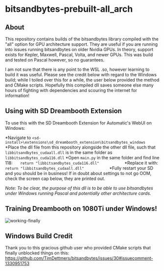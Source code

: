 # bitsandbytes-prebuilt-all_arch

## About

This repository contains builds of the bitsandbytes library compiled with the "all" option for GPU architecture support. They are useful if you are running into issues running bitsandbytes on older Nvidia GPUs. In theory, support exists for Kepler, Maxwell, Pascal, Volta, and newer GPUs. This was build and tested on Pascal however, so no guarantees.

I am not sure that there is any point to the WSL .so, however learning to build it was useful. Please see the credit below with regard to the Windows build; while I toiled over this for a while, the user below provided the method and CMake scripts. Hopefully this compiled dll saves someone else many hours of fighting with dependencies and scouring the internet for information!

## Using with SD Dreambooth Extension

To use this with the SD Dreambooth Extension for Automatic's WebUI on Windows: 

*Navigate to ```<sd-install>\extensions\sd_dreambooth_extension\bitsandbytes_windows```
*Place the dll file from this repository alongside the other dll file, such that ```libbitsandbytes_cudaall.dll``` is in the same folder as ```libbitsandbytes_cuda116.dll```
*Open ```main.py``` in the same folder and find line 118: ```    return "libbitsandbytes_cuda116.dll"            ```
*Replace it with: ```    return "libbitsandbytes_cudaall.dll"            ```
*Fully restart your SD and you should be in business! If in doubt about settings to not go OOM, check the screen cap below, they are printed out.

*Note: To be clear, the purpose of this dll is to be able to use bitsandbytes under Windows running Pascal and potentially other architecture cards.*

## Training Dreambooth on 1080Ti under Windows! 

![working-finally](https://user-images.githubusercontent.com/71165873/204723173-d16ea596-ad84-4403-a375-7dea895a31ae.png)

## Windows Build Credit 

Thank you to this gracious github user who provided CMake scripts that finally unblocked things on this: https://github.com/TimDettmers/bitsandbytes/issues/30#issuecomment-1330951753
